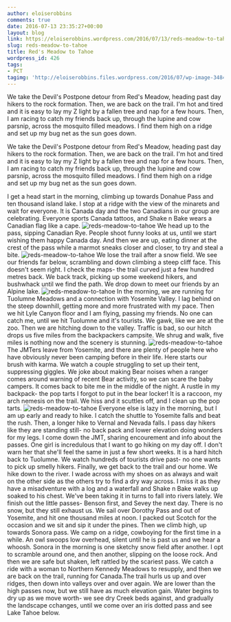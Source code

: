 ```yaml
---
author: eloiserobbins
comments: true
date: 2016-07-13 23:35:27+00:00
layout: blog
link: https://eloiserobbins.wordpress.com/2016/07/13/reds-meadow-to-tahoe/
slug: reds-meadow-to-tahoe
title: Red's Meadow to Tahoe
wordpress_id: 426
tags:
- PCT
tagimg: 'http://eloiserobbins.files.wordpress.com/2016/07/wp-image-348453703jpg.jpg'
---
```


We take the Devil's Postpone detour from Red's Meadow, heading past day hikers to the rock formation. Then, we are back on the trail. I'm hot and tired and it is easy to lay my Z light by a fallen tree and nap for a few hours. Then, I am racing to catch my friends back up, through the lupine and cow parsnip, across the mosquito filled meadows. I find them high on a ridge and set up my bug net as the sun goes down.


We take the Devil's Postpone detour from Red's Meadow, heading past day hikers to the rock formation. Then, we are back on the trail. I'm hot and tired and it is easy to lay my Z light by a fallen tree and nap for a few hours. Then, I am racing to catch my friends back up, through the lupine and cow parsnip, across the mosquito filled meadows. I find them high on a ridge and set up my bug net as the sun goes down.

I get a head start in the morning, climbing up towards Donahue Pass and ten thousand island lake. I stop at a ridge with the view of the minarets and wait for everyone. It is Canada day and the two Canadians in our group are celebrating. Everyone sports Canada tattoos, and Shake n Bake wears a Canadian flag like a cape.
![reds-meadow-to-tahoe](http://eloiserobbins.files.wordpress.com/2016/07/wp-image-348453703jpg.jpg)
We head up to the pass, sipping Canadian Rye. People shoot funny looks at us, until we start wishing them happy Canada day. And then we are up, eating dinner at the crest of the pass while a marmot sneaks closer and closer, to try and steal a bite. 
![reds-meadow-to-tahoe](http://eloiserobbins.files.wordpress.com/2016/07/wp-image-890282203jpg.jpg)
We lose the trail after a snow field. We see our friends far below, scrambling and down climbing a steep cliff face. This doesn't seem right. I check the maps- the trail curved just a few hundred metres back. We back track, picking up some weekend hikers, and bushwhack until we find the path. We drop down to meet our friends by an Alpine lake.
![reds-meadow-to-tahoe](http://eloiserobbins.files.wordpress.com/2016/07/wp-image-627891848jpg.jpg)
In the morning, we are running for Tuolumne Meadows and a connection with Yosemite Valley. I lag behind on the steep downhill, getting more and more frustrated with my pace. Then we hit Lyle Canyon floor and I am flying, passing my friends. No one can catch me, until we hit Tuolumne and it's tourists. We gawk, like we are at the zoo. Then we are hitching down to the valley. Traffic is bad, so our hitch drops us five miles from the backpackers campsite. We shrug and walk, five miles is nothing now and the scenery is stunning.
![reds-meadow-to-tahoe](http://eloiserobbins.files.wordpress.com/2016/07/wp-image-1735260104jpg.jpg)
The JMTers leave from Yosemite, and there are plenty of people here who have obviously never been camping before in their life. Here starts our brush with karma. We watch a couple struggling to set up their tent, suppressing giggles. We joke about making Bear noises when a ranger comes around warning of recent Bear activity, so we can scare the baby campers. It comes back to bite me in the middle of the night. A rustle in my backpack- the pop tarts I forgot to put in the bear locker! It is a raccoon, my arch nemesis on the trail. We hiss and it scuttles off, and I clean up the pop tarts.
![reds-meadow-to-tahoe](http://eloiserobbins.files.wordpress.com/2016/07/wp-image-1299919470jpg.jpg)
Everyone else is lazy in the morning, but I am up early and ready to hike. I catch the shuttle to Yosemite falls and beat the rush. Then, a longer hike to Vernal and Nevada falls. I pass day hikers like they are standing still- no back pack and lower elevation doing wonders for my legs. I come down the JMT, sharing encourement and info about the passes. One girl is incredulous that I want to go hiking on my day off. I don't warn her that she'll feel the same in just a few short weeks.
It is a hard hitch back to Tuolumne. We watch hundreds of tourists drive past- no one wants to pick up smelly hikers. Finally, we get back to the trail and our home.
We hike down to the river. I wade across with my shoes on as always and wait on the other side as the others try to find a dry way across. I miss it as they have a misadventure with a log and a waterfall and Shake n Bake walks up soaked to his chest. We've been taking it in turns to fall into rivers lately.
We finish out the little passes- Benson first, and Sevey the next day. There is no snow, but they still exhaust us. We sail over Dorothy Pass and out of Yosemite, and hit one thousand miles at noon. I packed out Scotch for the occasion and we sit and sip it under the pines. Then we climb high, up towards Sonora pass. We camp on a ridge, cowboying for the first time in a while. An owl swoops low overhead, silent until he is past us and we hear a whoosh.
Sonora in the morning is one sketchy snow field after another. I opt to scramble around one, and then another, slipping on the loose rock. And then we are safe but shaken, left rattled by the scariest pass. We catch a ride with a woman to Northern Kennedy Meadows to resupply, and then we are back on the trail, running for Canada.The trail hurls us up and over ridges, then down into valleys over and over again. We are lower than the high passes now, but we still have as much elevation gain. Water begins to dry up as we move worth- we see dry Creek beds against, and gradually the landscape cchanges, until we come over an iris dotted pass and see Lake Tahoe below.
